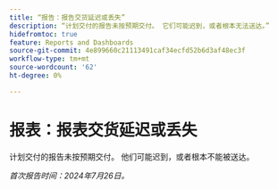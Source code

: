 ```yaml
---
title: “报告：报告交货延迟或丢失”
description: “计划交付的报告未按预期交付。 它们可能迟到，或者根本无法送达。”
hidefromtoc: true
feature: Reports and Dashboards
source-git-commit: 4e899660c21113491caf34ecfd52b6d3af48ec3f
workflow-type: tm+mt
source-wordcount: '62'
ht-degree: 0%

---
```



# 报表：报表交货延迟或丢失

计划交付的报告未按预期交付。 他们可能迟到，或者根本不能被送达。

_首次报告时间：2024年7月26日。_
